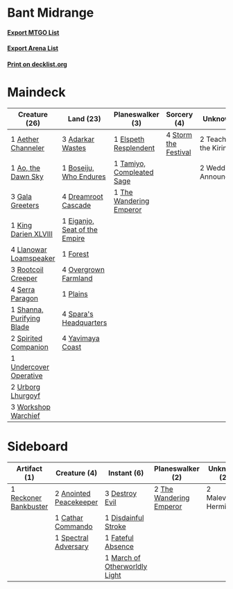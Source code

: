 # Bant Midrange

#### [Export MTGO List](../collection/Bant%20Midrange/Bant%20Midrange.txt)
#### [Export Arena List](../collection/Bant%20Midrange/Bant%20Midrange_arena.txt)
#### [Print on decklist.org](http://decklist.org/?deckmain=3%09Adarkar%20Wastes%0A1%09Aether%20Channeler%0A1%09Ao,%20the%20Dawn%20Sky%0A1%09Boseiju,%20Who%20Endures%0A4%09Dreamroot%20Cascade%0A1%09Eiganjo,%20Seat%20of%20the%20Empire%0A1%09Elspeth%20Resplendent%0A1%09Forest%0A3%09Gala%20Greeters%0A1%09King%20Darien%20XLVIII%0A4%09Llanowar%20Loamspeaker%0A4%09Overgrown%20Farmland%0A1%09Plains%0A3%09Rootcoil%20Creeper%0A4%09Serra%20Paragon%0A1%09Shanna,%20Purifying%20Blade%0A4%09Spara's%20Headquarters%0A2%09Spirited%20Companion%0A4%09Storm%20the%20Festival%0A1%09Tamiyo,%20Compleated%20Sage%0A2%09Teachings%20of%20the%20Kirin%0A1%09The%20Wandering%20Emperor%0A1%09Undercover%20Operative%0A2%09Urborg%20Lhurgoyf%0A2%09Wedding%20Announcement%0A3%09Workshop%20Warchief%0A4%09Yavimaya%20Coast&deckside=2%09Anointed%20Peacekeeper%0A1%09Cathar%20Commando%0A3%09Destroy%20Evil%0A1%09Disdainful%20Stroke%0A1%09Fateful%20Absence%0A2%09Malevolent%20Hermit%0A1%09March%20of%20Otherworldly%20Light%0A1%09Reckoner%20Bankbuster%0A1%09Spectral%20Adversary%0A2%09The%20Wandering%20Emperor)
# Maindeck

|                                           Creature (26)                                            |                                               Land (23)                                                |                                          Planeswalker (3)                                          |                                          Sorcery (4)                                          |      Unknown (4)       |
|----------------------------------------------------------------------------------------------------|--------------------------------------------------------------------------------------------------------|----------------------------------------------------------------------------------------------------|-----------------------------------------------------------------------------------------------|------------------------|
|1 [Aether Channeler](http://gatherer.wizards.com/Pages/Card/Details.aspx?multiverseid=574522)       |3 [Adarkar Wastes](http://gatherer.wizards.com/Pages/Card/Details.aspx?multiverseid=129458)             |1 [Elspeth Resplendent](http://gatherer.wizards.com/Pages/Card/Details.aspx?multiverseid=555212)    |4 [Storm the Festival](http://gatherer.wizards.com/Pages/Card/Details.aspx?multiverseid=534989)|2 Teachings of the Kirin|
|1 [Ao, the Dawn Sky](http://gatherer.wizards.com/Pages/Card/Details.aspx?multiverseid=548292)       |1 [Boseiju, Who Endures](http://gatherer.wizards.com/Pages/Card/Details.aspx?multiverseid=548579)       |1 [Tamiyo, Compleated Sage](http://gatherer.wizards.com/Pages/Card/Details.aspx?multiverseid=548551)|                                                                                               |2 Wedding Announcement  |
|3 [Gala Greeters](http://gatherer.wizards.com/Pages/Card/Details.aspx?multiverseid=555349)          |4 [Dreamroot Cascade](http://gatherer.wizards.com/Pages/Card/Details.aspx?multiverseid=541138)          |1 [The Wandering Emperor](http://gatherer.wizards.com/Pages/Card/Details.aspx?multiverseid=548337)  |                                                                                               |                        |
|1 [King Darien XLVIII](http://gatherer.wizards.com/Pages/Card/Details.aspx?multiverseid=574684)     |1 [Eiganjo, Seat of the Empire](http://gatherer.wizards.com/Pages/Card/Details.aspx?multiverseid=548581)|                                                                                                    |                                                                                               |                        |
|4 [Llanowar Loamspeaker](http://gatherer.wizards.com/Pages/Card/Details.aspx?multiverseid=574650)   |1 [Forest](http://gatherer.wizards.com/Pages/Card/Details.aspx?multiverseid=439860)                     |                                                                                                    |                                                                                               |                        |
|3 [Rootcoil Creeper](http://gatherer.wizards.com/Pages/Card/Details.aspx?multiverseid=535034)       |4 [Overgrown Farmland](http://gatherer.wizards.com/Pages/Card/Details.aspx?multiverseid=535064)         |                                                                                                    |                                                                                               |                        |
|4 [Serra Paragon](http://gatherer.wizards.com/Pages/Card/Details.aspx?multiverseid=574512)          |1 [Plains](http://gatherer.wizards.com/Pages/Card/Details.aspx?multiverseid=439856)                     |                                                                                                    |                                                                                               |                        |
|1 [Shanna, Purifying Blade](http://gatherer.wizards.com/Pages/Card/Details.aspx?multiverseid=574698)|4 [Spara's Headquarters](http://gatherer.wizards.com/Pages/Card/Details.aspx?multiverseid=555458)       |                                                                                                    |                                                                                               |                        |
|2 [Spirited Companion](http://gatherer.wizards.com/Pages/Card/Details.aspx?multiverseid=548333)     |4 [Yavimaya Coast](http://gatherer.wizards.com/Pages/Card/Details.aspx?multiverseid=129810)             |                                                                                                    |                                                                                               |                        |
|1 [Undercover Operative](http://gatherer.wizards.com/Pages/Card/Details.aspx?multiverseid=555264)   |                                                                                                        |                                                                                                    |                                                                                               |                        |
|2 [Urborg Lhurgoyf](http://gatherer.wizards.com/Pages/Card/Details.aspx?multiverseid=574666)        |                                                                                                        |                                                                                                    |                                                                                               |                        |
|3 [Workshop Warchief](http://gatherer.wizards.com/Pages/Card/Details.aspx?multiverseid=555366)      |                                                                                                        |                                                                                                    |                                                                                               |                        |


# Sideboard

|                                          Artifact (1)                                          |                                          Creature (4)                                           |                                              Instant (6)                                               |                                         Planeswalker (2)                                         |    Unknown (2)    |
|------------------------------------------------------------------------------------------------|-------------------------------------------------------------------------------------------------|--------------------------------------------------------------------------------------------------------|--------------------------------------------------------------------------------------------------|-------------------|
|1 [Reckoner Bankbuster](http://gatherer.wizards.com/Pages/Card/Details.aspx?multiverseid=548568)|2 [Anointed Peacekeeper](http://gatherer.wizards.com/Pages/Card/Details.aspx?multiverseid=574482)|3 [Destroy Evil](http://gatherer.wizards.com/Pages/Card/Details.aspx?multiverseid=574497)               |2 [The Wandering Emperor](http://gatherer.wizards.com/Pages/Card/Details.aspx?multiverseid=548337)|2 Malevolent Hermit|
|                                                                                                |1 [Cathar Commando](http://gatherer.wizards.com/Pages/Card/Details.aspx?multiverseid=534764)     |1 [Disdainful Stroke](http://gatherer.wizards.com/Pages/Card/Details.aspx?multiverseid=420705)          |                                                                                                  |                   |
|                                                                                                |1 [Spectral Adversary](http://gatherer.wizards.com/Pages/Card/Details.aspx?multiverseid=534843)  |1 [Fateful Absence](http://gatherer.wizards.com/Pages/Card/Details.aspx?multiverseid=534774)            |                                                                                                  |                   |
|                                                                                                |                                                                                                 |1 [March of Otherworldly Light](http://gatherer.wizards.com/Pages/Card/Details.aspx?multiverseid=548321)|                                                                                                  |                   |

